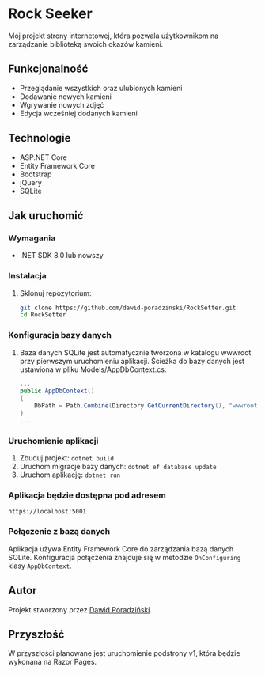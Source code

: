 # Rock Seeker

Mój projekt strony internetowej, która pozwala użytkownikom na zarządzanie biblioteką swoich okazów kamieni.

## Funkcjonalność
- Przeglądanie wszystkich oraz ulubionych kamieni
- Dodawanie nowych kamieni
- Wgrywanie nowych zdjęć
- Edycja wcześniej dodanych kamieni

## Technologie
- ASP.NET Core
- Entity Framework Core
- Bootstrap
- jQuery
- SQLite

## Jak uruchomić

### **Wymagania**
- .NET SDK 8.0 lub nowszy

### **Instalacja**
1. Sklonuj repozytorium:
    ```sh
    git clone https://github.com/dawid-poradzinski/RockSetter.git
    cd RockSetter
    ```

### **Konfiguracja bazy danych**
1. Baza danych SQLite jest automatycznie tworzona w katalogu wwwroot przy pierwszym uruchomieniu aplikacji. Ścieżka do bazy danych jest ustawiona w pliku Models/AppDbContext.cs:

    ```csharp
    ...
    public AppDbContext()
    {
        DbPath = Path.Combine(Directory.GetCurrentDirectory(), "wwwroot", "rocks.db");
    }
    ...
    ```

### Uruchomienie aplikacji

1. Zbuduj projekt:
`dotnet build`
2. Uruchom migracje bazy danych:
`dotnet ef database update`
3. Uruchom aplikację:
`dotnet run`

### Aplikacja będzie dostępna pod adresem
`https://localhost:5001`

### Połączenie z bazą danych
Aplikacja używa Entity Framework Core do zarządzania bazą danych SQLite. Konfiguracja połączenia znajduje się w metodzie ``OnConfiguring`` klasy ``AppDbContext``.

## Autor
Projekt stworzony przez [Dawid Poradziński](https://github.com/dawid-poradzinski).

## Przyszłość
W przyszłości planowane jest uruchomienie podstrony v1, która będzie wykonana na Razor Pages.

